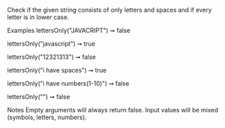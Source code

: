 Check if the given string consists of only letters and spaces and if every letter is in lower case.

Examples
lettersOnly("JAVACRIPT") ➞ false

lettersOnly("javascript") ➞ true

lettersOnly("12321313") ➞ false

lettersOnly("i have spaces") ➞ true

lettersOnly("i have numbers(1-10)") ➞ false

lettersOnly("") ➞ false

Notes
Empty arguments will always return false.
Input values will be mixed (symbols, letters, numbers).